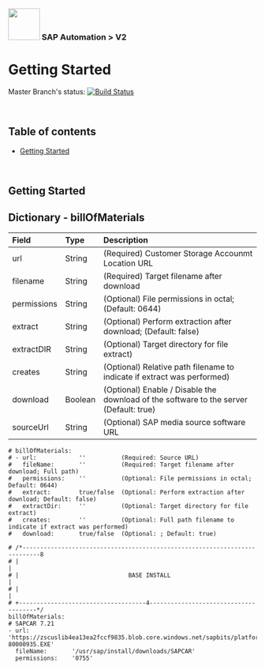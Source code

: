 ### <img src="../../../../../../documentation/assets/UnicornSAPBlack256x256.png" width="64px"> SAP Automation > V2 <!-- omit in toc -->
# Getting Started <!-- omit in toc -->

Master Branch's status: [![Build Status](https://dev.azure.com/azuresaphana/Azure-SAP-HANA/_apis/build/status/Azure.sap-hana.v2?branchName=master)](https://dev.azure.com/azuresaphana/Azure-SAP-HANA/_build/latest?definitionId=6&branchName=master)

<br>

## Table of contents <!-- omit in toc -->
- [Getting Started](#getting-started)

<br>

## Getting Started


## Dictionary - billOfMaterials

| Field       | Type    | Description                                                                              |
| :---        | :---    | :---                                                                                     |
| url         | String  | (Required) Customer Storage Accounmt Location URL                                        |
| filename    | String  | (Required) Target filename after download                                                |
| permissions | String  | (Optional) File permissions in octal;                                   (Default: 0644)  |
| extract     | String  | (Optional) Perform extraction after download;                           (Default: false) |
| extractDIR  | String  | (Optional) Target directory for file extract)                                            |
| creates     | String  | (Optional) Relative path filename to indicate if extract was performed)                  |
| download    | Boolean | (Optional) Enable / Disable the download of the software to the server  (Default: true)  |
| sourceUrl   | String  | (Optional) SAP media source software URL                                                 |

```
# billOfMaterials:
# - url:            ''          (Required: Source URL)
#   fileName:       ''          (Required: Target filename after download; Full path)
#   permissions:    ''          (Optional: File permissions in octal;         Default: 0644)
#   extract:        true/false  (Optional: Perform extraction after download; Default: false)
#   extractDir:     ''          (Optional: Target directory for file extract)
#   creates:        ''          (Optional: Full path filename to indicate if extract was performed)
#   download:       true/false  (Optional: ; Default: true)
```


```
# /*---------------------------------------------------------------------------8
# |                                                                            |
# |                               BASE INSTALL                                 |
# |                                                                            |
# +------------------------------------4--------------------------------------*/
billOfMaterials:
# SAPCAR 7.21
- url:            'https://zscuslib4ea13ea2fccf9835.blob.core.windows.net/sapbits/platform/SAPCAR_1311-80000935.EXE'
  fileName:       '/usr/sap/install/downloads/SAPCAR'
  permissions:    '0755'
```




